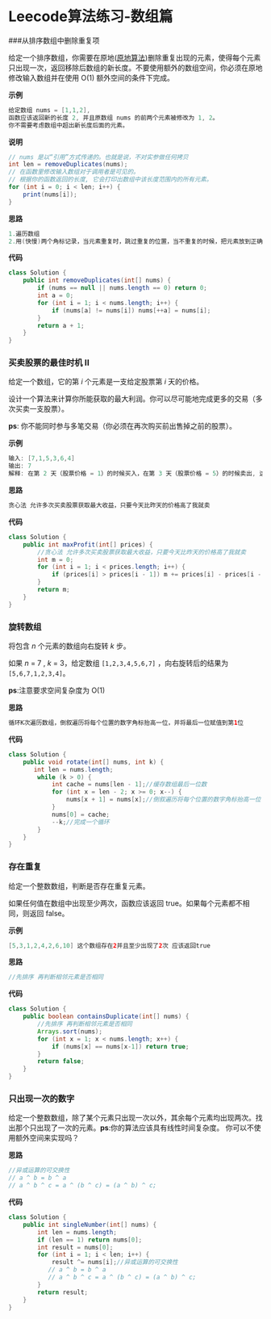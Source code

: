 # Leecode算法练习-数组篇



###从排序数组中删除重复项

给定一个排序数组，你需要在原地([原地算法](https://baike.baidu.com/item/原地算法))删除重复出现的元素，使得每个元素只出现一次，返回移除后数组的新长度。不要使用额外的数组空间，你必须在原地修改输入数组并在使用 O(1) 额外空间的条件下完成。

**示例**

```java
给定数组 nums = [1,1,2], 
函数应该返回新的长度 2, 并且原数组 nums 的前两个元素被修改为 1, 2。 
你不需要考虑数组中超出新长度后面的元素。
```

**说明**

```java
// nums 是以“引用”方式传递的。也就是说，不对实参做任何拷贝
int len = removeDuplicates(nums);
// 在函数里修改输入数组对于调用者是可见的。
// 根据你的函数返回的长度, 它会打印出数组中该长度范围内的所有元素。
for (int i = 0; i < len; i++) {
    print(nums[i]);
}
```

**思路**

```java
1.遍历数组
2.用(快慢)两个角标记录，当元素重复时，跳过重复的位置，当不重复的时候，把元素放到正确的位置上去
```

**代码**

```java
class Solution {
    public int removeDuplicates(int[] nums) {
        if (nums == null || nums.length == 0) return 0;
        int a = 0;
        for (int i = 1; i < nums.length; i++) {
            if (nums[a] != nums[i]) nums[++a] = nums[i];
        }
        return a + 1;
    }
}
```

### 买卖股票的最佳时机 II

给定一个数组，它的第 *i* 个元素是一支给定股票第 *i* 天的价格。

设计一个算法来计算你所能获取的最大利润。你可以尽可能地完成更多的交易（多次买卖一支股票）。

**ps**: 你不能同时参与多笔交易（你必须在再次购买前出售掉之前的股票）。

**示例**

```java
输入: [7,1,5,3,6,4]
输出: 7
解释: 在第 2 天（股票价格 = 1）的时候买入，在第 3 天（股票价格 = 5）的时候卖出, 这笔交易所能获得利润 = 5-1 = 4 。随后，在第 4 天（股票价格 = 3）的时候买入，在第 5 天（股票价格 = 6）的时候卖出, 这笔交易所能获得利润 = 6-3 = 3 。
```

**思路**

```java
贪心法 允许多次买卖股票获取最大收益，只要今天比昨天的价格高了我就卖
```

**代码**

```java
class Solution {
    public int maxProfit(int[] prices) {
        //贪心法 允许多次买卖股票获取最大收益，只要今天比昨天的价格高了我就卖
        int m = 0;
        for (int i = 1; i < prices.length; i++) {
            if (prices[i] > prices[i - 1]) m += prices[i] - prices[i - 1];
        }
        return m;
    }
}
```

### 旋转数组

将包含 *n* 个元素的数组向右旋转 *k* 步。

如果  *n* = 7 ,  *k* = 3，给定数组  `[1,2,3,4,5,6,7]`  ，向右旋转后的结果为 `[5,6,7,1,2,3,4]`。

**ps**:注意要求空间复杂度为 O(1)

**思路**

```java
循环K次遍历数组，倒叙遍历将每个位置的数字角标抬高一位，并将最后一位赋值到第1位
```

**代码**

```java
class Solution {
    public void rotate(int[] nums, int k) {
       int len = nums.length;
        while (k > 0) {
            int cache = nums[len - 1];//缓存数组最后一位数
            for (int x = len - 2; x >= 0; x--) {
                nums[x + 1] = nums[x];//倒叙遍历将每个位置的数字角标抬高一位
            }
            nums[0] = cache;
            --k;//完成一个循环
        }
    }
}
```

### 存在重复

给定一个整数数组，判断是否存在重复元素。

如果任何值在数组中出现至少两次，函数应该返回 true。如果每个元素都不相同，则返回 false。

**示例**

```java
[5,3,1,2,4,2,6,10] 这个数组存在2并且至少出现了2次 应该返回true
```

**思路**

```java
//先排序 再判断相邻元素是否相同
```

**代码**

```java
class Solution {
    public boolean containsDuplicate(int[] nums) {
        //先排序 再判断相邻元素是否相同
        Arrays.sort(nums);
        for (int x = 1; x < nums.length; x++) {
            if (nums[x] == nums[x-1]) return true;
        }
        return false;
    }
}
```

### 只出现一次的数字

给定一个整数数组，除了某个元素只出现一次以外，其余每个元素均出现两次。找出那个只出现了一次的元素。**ps**:你的算法应该具有线性时间复杂度。 你可以不使用额外空间来实现吗？

**思路**

```java
//异或运算的可交换性 
// a ^ b = b ^ a
// a ^ b ^ c = a ^ (b ^ c) = (a ^ b) ^ c;
```

**代码**

```java
class Solution {
    public int singleNumber(int[] nums) {
        int len = nums.length;
        if (len == 1) return nums[0];
        int result = nums[0];
        for (int i = 1; i < len; i++) {
            result ^= nums[i];//异或运算的可交换性 
           // a ^ b = b ^ a
           // a ^ b ^ c = a ^ (b ^ c) = (a ^ b) ^ c;
        }
        return result;
    }
}
```

